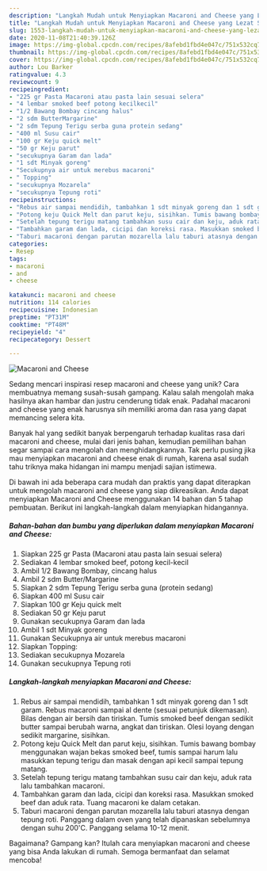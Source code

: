 ```yaml
---
description: "Langkah Mudah untuk Menyiapkan Macaroni and Cheese yang Lezat Sekali"
title: "Langkah Mudah untuk Menyiapkan Macaroni and Cheese yang Lezat Sekali"
slug: 1553-langkah-mudah-untuk-menyiapkan-macaroni-and-cheese-yang-lezat-sekali
date: 2020-11-08T21:40:39.126Z
image: https://img-global.cpcdn.com/recipes/8afebd1fbd4e047c/751x532cq70/macaroni-and-cheese-foto-resep-utama.jpg
thumbnail: https://img-global.cpcdn.com/recipes/8afebd1fbd4e047c/751x532cq70/macaroni-and-cheese-foto-resep-utama.jpg
cover: https://img-global.cpcdn.com/recipes/8afebd1fbd4e047c/751x532cq70/macaroni-and-cheese-foto-resep-utama.jpg
author: Lou Barker
ratingvalue: 4.3
reviewcount: 9
recipeingredient:
- "225 gr Pasta Macaroni atau pasta lain sesuai selera"
- "4 lembar smoked beef potong kecilkecil"
- "1/2 Bawang Bombay cincang halus"
- "2 sdm ButterMargarine"
- "2 sdm Tepung Terigu serba guna protein sedang"
- "400 ml Susu cair"
- "100 gr Keju quick melt"
- "50 gr Keju parut"
- "secukupnya Garam dan lada"
- "1 sdt Minyak goreng"
- "Secukupnya air untuk merebus macaroni"
- " Topping"
- "secukupnya Mozarela"
- "secukupnya Tepung roti"
recipeinstructions:
- "Rebus air sampai mendidih, tambahkan 1 sdt minyak goreng dan 1 sdt garam. Rebus macaroni sampai al dente (sesuai petunjuk dikemasan). Bilas dengan air bersih dan tiriskan. Tumis smoked beef dengan sedikit butter sampai berubah warna, angkat dan tiriskan. Olesi loyang dengan sedikit margarine, sisihkan."
- "Potong keju Quick Melt dan parut keju, sisihkan. Tumis bawang bombay menggunakan wajan bekas smoked beef, tumis sampai harum lalu masukkan tepung terigu dan masak dengan api kecil sampai tepung matang."
- "Setelah tepung terigu matang tambahkan susu cair dan keju, aduk rata lalu tambahkan macaroni."
- "Tambahkan garam dan lada, cicipi dan koreksi rasa. Masukkan smoked beef dan aduk rata. Tuang macaroni ke dalam cetakan."
- "Taburi macaroni dengan parutan mozarella lalu taburi atasnya dengan tepung roti. Panggang dalam oven yang telah dipanaskan sebelumnya dengan suhu 200&#39;C. Panggang selama 10-12 menit."
categories:
- Resep
tags:
- macaroni
- and
- cheese

katakunci: macaroni and cheese 
nutrition: 114 calories
recipecuisine: Indonesian
preptime: "PT31M"
cooktime: "PT48M"
recipeyield: "4"
recipecategory: Dessert

---
```



![Macaroni and Cheese](https://img-global.cpcdn.com/recipes/8afebd1fbd4e047c/751x532cq70/macaroni-and-cheese-foto-resep-utama.jpg)

Sedang mencari inspirasi resep macaroni and cheese yang unik? Cara membuatnya memang susah-susah gampang. Kalau salah mengolah maka hasilnya akan hambar dan justru cenderung tidak enak. Padahal macaroni and cheese yang enak harusnya sih memiliki aroma dan rasa yang dapat memancing selera kita.



Banyak hal yang sedikit banyak berpengaruh terhadap kualitas rasa dari macaroni and cheese, mulai dari jenis bahan, kemudian pemilihan bahan segar sampai cara mengolah dan menghidangkannya. Tak perlu pusing jika mau menyiapkan macaroni and cheese enak di rumah, karena asal sudah tahu triknya maka hidangan ini mampu menjadi sajian istimewa.


Di bawah ini ada beberapa cara mudah dan praktis yang dapat diterapkan untuk mengolah macaroni and cheese yang siap dikreasikan. Anda dapat menyiapkan Macaroni and Cheese menggunakan 14 bahan dan 5 tahap pembuatan. Berikut ini langkah-langkah dalam menyiapkan hidangannya.

<!--inarticleads1-->

##### Bahan-bahan dan bumbu yang diperlukan dalam menyiapkan Macaroni and Cheese:

1. Siapkan 225 gr Pasta (Macaroni atau pasta lain sesuai selera)
1. Sediakan 4 lembar smoked beef, potong kecil-kecil
1. Ambil 1/2 Bawang Bombay, cincang halus
1. Ambil 2 sdm Butter/Margarine
1. Siapkan 2 sdm Tepung Terigu serba guna (protein sedang)
1. Siapkan 400 ml Susu cair
1. Siapkan 100 gr Keju quick melt
1. Sediakan 50 gr Keju parut
1. Gunakan secukupnya Garam dan lada
1. Ambil 1 sdt Minyak goreng
1. Gunakan Secukupnya air untuk merebus macaroni
1. Siapkan  Topping:
1. Sediakan secukupnya Mozarela
1. Gunakan secukupnya Tepung roti




<!--inarticleads2-->

##### Langkah-langkah menyiapkan Macaroni and Cheese:

1. Rebus air sampai mendidih, tambahkan 1 sdt minyak goreng dan 1 sdt garam. Rebus macaroni sampai al dente (sesuai petunjuk dikemasan). Bilas dengan air bersih dan tiriskan. Tumis smoked beef dengan sedikit butter sampai berubah warna, angkat dan tiriskan. Olesi loyang dengan sedikit margarine, sisihkan.
1. Potong keju Quick Melt dan parut keju, sisihkan. Tumis bawang bombay menggunakan wajan bekas smoked beef, tumis sampai harum lalu masukkan tepung terigu dan masak dengan api kecil sampai tepung matang.
1. Setelah tepung terigu matang tambahkan susu cair dan keju, aduk rata lalu tambahkan macaroni.
1. Tambahkan garam dan lada, cicipi dan koreksi rasa. Masukkan smoked beef dan aduk rata. Tuang macaroni ke dalam cetakan.
1. Taburi macaroni dengan parutan mozarella lalu taburi atasnya dengan tepung roti. Panggang dalam oven yang telah dipanaskan sebelumnya dengan suhu 200&#39;C. Panggang selama 10-12 menit.




Bagaimana? Gampang kan? Itulah cara menyiapkan macaroni and cheese yang bisa Anda lakukan di rumah. Semoga bermanfaat dan selamat mencoba!
